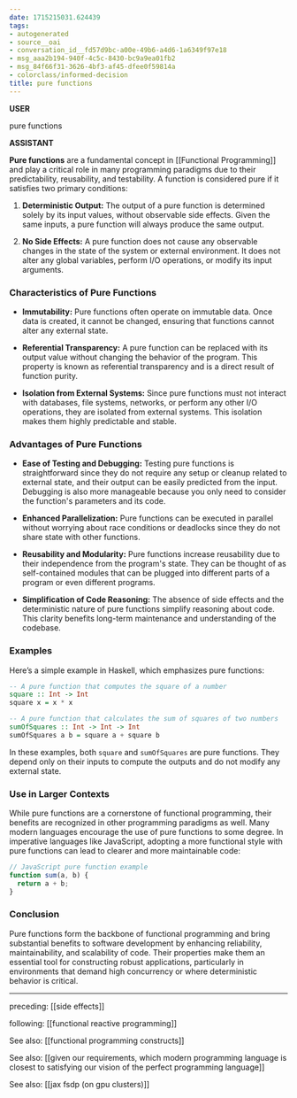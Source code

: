 ```yaml
---
date: 1715215031.624439
tags:
- autogenerated
- source__oai
- conversation_id__fd57d9bc-a00e-49b6-a4d6-1a6349f97e18
- msg_aaa2b194-940f-4c5c-8430-bc9a9ea01fb2
- msg_84f66f31-3626-4bf3-af45-dfee0f59814a
- colorclass/informed-decision
title: pure functions
---
```


**USER**

pure functions


**ASSISTANT**

**Pure functions** are a fundamental concept in [[Functional Programming]] and play a critical role in many programming paradigms due to their predictability, reusability, and testability. A function is considered pure if it satisfies two primary conditions:

1. **Deterministic Output:** The output of a pure function is determined solely by its input values, without observable side effects. Given the same inputs, a pure function will always produce the same output.

2. **No Side Effects:** A pure function does not cause any observable changes in the state of the system or external environment. It does not alter any global variables, perform I/O operations, or modify its input arguments.

### Characteristics of Pure Functions

- **Immutability:** Pure functions often operate on immutable data. Once data is created, it cannot be changed, ensuring that functions cannot alter any external state.

- **Referential Transparency:** A pure function can be replaced with its output value without changing the behavior of the program. This property is known as referential transparency and is a direct result of function purity.

- **Isolation from External Systems:** Since pure functions must not interact with databases, file systems, networks, or perform any other I/O operations, they are isolated from external systems. This isolation makes them highly predictable and stable.

### Advantages of Pure Functions

- **Ease of Testing and Debugging:** Testing pure functions is straightforward since they do not require any setup or cleanup related to external state, and their output can be easily predicted from the input. Debugging is also more manageable because you only need to consider the function's parameters and its code.

- **Enhanced Parallelization:** Pure functions can be executed in parallel without worrying about race conditions or deadlocks since they do not share state with other functions.

- **Reusability and Modularity:** Pure functions increase reusability due to their independence from the program's state. They can be thought of as self-contained modules that can be plugged into different parts of a program or even different programs.

- **Simplification of Code Reasoning:** The absence of side effects and the deterministic nature of pure functions simplify reasoning about code. This clarity benefits long-term maintenance and understanding of the codebase.

### Examples

Here’s a simple example in Haskell, which emphasizes pure functions:

```haskell
-- A pure function that computes the square of a number
square :: Int -> Int
square x = x * x

-- A pure function that calculates the sum of squares of two numbers
sumOfSquares :: Int -> Int -> Int
sumOfSquares a b = square a + square b
```

In these examples, both `square` and `sumOfSquares` are pure functions. They depend only on their inputs to compute the outputs and do not modify any external state.

### Use in Larger Contexts

While pure functions are a cornerstone of functional programming, their benefits are recognized in other programming paradigms as well. Many modern languages encourage the use of pure functions to some degree. In imperative languages like JavaScript, adopting a more functional style with pure functions can lead to clearer and more maintainable code:

```javascript
// JavaScript pure function example
function sum(a, b) {
  return a + b;
}
```

### Conclusion

Pure functions form the backbone of functional programming and bring substantial benefits to software development by enhancing reliability, maintainability, and scalability of code. Their properties make them an essential tool for constructing robust applications, particularly in environments that demand high concurrency or where deterministic behavior is critical.


---

preceding: [[side effects]]  


following: [[functional reactive programming]]

See also: [[functional programming constructs]]


See also: [[given our requirements, which modern programming language is closest to satisfying our vision of the perfect programming language]]


See also: [[jax fsdp (on gpu clusters)]]